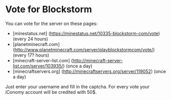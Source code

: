 Vote for Blockstorm
===================

You can vote for the server on these pages:

- [minestatus.net] (https://minestatus.net/10335-blockstorm-com/vote) (every 24 hours)
- [planetminecraft.com] (http://www.planetminecraft.com/server/playblockstormcom/vote/) (every 17? hours)
- [minecraft-server-list.com] (http://minecraft-server-list.com/server/103935/) (once a day)
- [minecraftservers.org] (http://minecraftservers.org/server/119052) (once a day)

Just enter your username and fill in the captcha. For every vote your iConomy account will be credited with 50$.